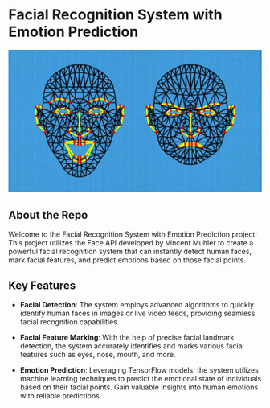 # Facial Recognition System with Emotion Prediction

![ Facial Recognition System with Emotion Prediction](https://raw.githubusercontent.com/ARH-MNAJS/Facial-Recoginition-System-with-Emotion-Prediction/main/facial_recognition_system.png)

## About the Repo
Welcome to the Facial Recognition System with Emotion Prediction project! This project utilizes the Face API developed by Vincent Muhler to create a powerful facial recognition system that can instantly detect human faces, mark facial features, and predict emotions based on those facial points.

## Key Features

- **Facial Detection**: The system employs advanced algorithms to quickly identify human faces in images or live video feeds, providing seamless facial recognition capabilities.

- **Facial Feature Marking**: With the help of precise facial landmark detection, the system accurately identifies and marks various facial features such as eyes, nose, mouth, and more.

- **Emotion Prediction**: Leveraging TensorFlow models, the system utilizes machine learning techniques to predict the emotional state of individuals based on their facial points. Gain valuable insights into human emotions with reliable predictions.
